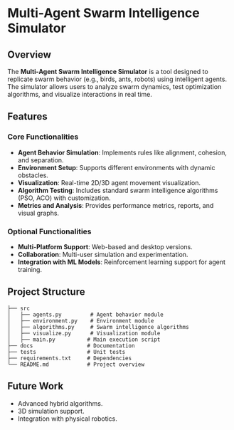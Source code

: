 # Multi-Agent Swarm Intelligence Simulator

## Overview
The **Multi-Agent Swarm Intelligence Simulator** is a tool designed to replicate swarm behavior (e.g., birds, ants, robots) using intelligent agents. The simulator allows users to analyze swarm dynamics, test optimization algorithms, and visualize interactions in real time.

## Features
### Core Functionalities
- **Agent Behavior Simulation**: Implements rules like alignment, cohesion, and separation.
- **Environment Setup**: Supports different environments with dynamic obstacles.
- **Visualization**: Real-time 2D/3D agent movement visualization.
- **Algorithm Testing**: Includes standard swarm intelligence algorithms (PSO, ACO) with customization.
- **Metrics and Analysis**: Provides performance metrics, reports, and visual graphs.

### Optional Functionalities
- **Multi-Platform Support**: Web-based and desktop versions.
- **Collaboration**: Multi-user simulation and experimentation.
- **Integration with ML Models**: Reinforcement learning support for agent training.

## Project Structure
```
├── src
│   ├── agents.py         # Agent behavior module
│   ├── environment.py    # Environment module
│   ├── algorithms.py     # Swarm intelligence algorithms
│   ├── visualize.py      # Visualization module
│   ├── main.py          # Main execution script
├── docs                 # Documentation
├── tests                # Unit tests
├── requirements.txt     # Dependencies
└── README.md            # Project overview
```


## Future Work
- Advanced hybrid algorithms.
- 3D simulation support.
- Integration with physical robotics.

